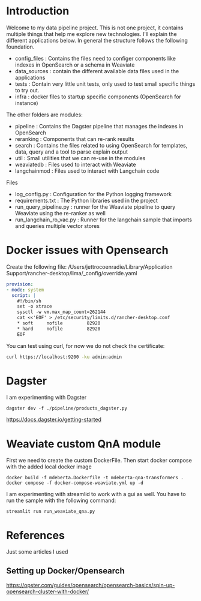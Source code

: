 # Introduction
Welcome to my data pipeline project. This is not one project, it contains multiple things that help me explore
new technologies. I'll explain the different applications below. In general the structure follows the following 
foundation.

- config_files : Contains the files need to configer components like indexes in OpenSearch or a schema in Weaviate
- data_sources : contain the different available data files used in the applications
- tests : Contain very little unit tests, only used to test small specific things to try out.
- infra : docker files to startup specific components (OpenSearch for instance)

The other folders are modules:
- pipeline : Contains the Dagster pipeline that manages the indexes in OpenSearch
- reranking : Components that can re-rank results
- search : Contains the files related to using OpenSearch for templates, data, query and a tool to parse explain output
- util : Small utilities that we can re-use in the modules
- weaviatedb : Files used to interact with Weaviate
- langchainmod : Files used to interact with Langchain code

Files
- log_config.py : Configuration for the Python logging framework
- requirements.txt : The Python libraries used in the project
- run_query_pipeline.py : runner for the Weaviate pipeline to query Weaviate using the re-ranker as well
- run_langchain_ro_vac.py : Runner for the langchain sample that imports and queries multiple vector stores

# Docker issues with Opensearch

Create the following file:
/Users/jettrocoenradie/Library/Application Support/rancher-desktop/lima/_config/override.yaml

```yaml
provision:
- mode: system
  script: |
    #!/bin/sh
    set -o xtrace
    sysctl -w vm.max_map_count=262144
    cat <<'EOF' > /etc/security/limits.d/rancher-desktop.conf
    * soft     nofile         82920
    * hard     nofile         82920
    EOF
```

You can test using curl, for now we do not check the certificate:
```bash
curl https://localhost:9200 -ku admin:admin
```

# Dagster

I am experimenting with Dagster

```
dagster dev -f ./pipeline/products_dagster.py
```

https://docs.dagster.io/getting-started

# Weaviate custom QnA module

First we need to create the custom DockerFile. Then start docker compose with the added local docker image
```shell
docker build -f mdeberta.Dockerfile -t mdeberta-qna-transformers .
docker compose -f docker-compose-weaviate.yml up -d
```
I am experimenting with streamlid to work with a gui as well. You have to run the sample with the following command:
```shell
streamlit run run_weaviate_qna.py
```


# References
Just some articles I used

## Setting up Docker/Opensearch
https://opster.com/guides/opensearch/opensearch-basics/spin-up-opensearch-cluster-with-docker/
